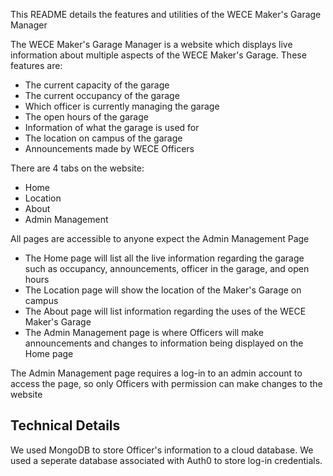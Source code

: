 This README details the features and utilities of the WECE Maker's Garage Manager

The WECE Maker's Garage Manager is a website which displays live information about multiple aspects of the WECE Maker's Garage.
These features are:

- The current capacity of the garage
- The current occupancy of the garage
- Which officer is currently managing the garage
- The open hours of the garage
- Information of what the garage is used for
- The location on campus of the garage
- Announcements made by WECE Officers

There are 4 tabs on the website:

- Home
- Location
- About
- Admin Management

All pages are accessible to anyone expect the Admin Management Page

- The Home page will list all the live information regarding the garage such as occupancy, announcements, officer in the garage, and open hours
- The Location page will show the location of the Maker's Garage on campus
- The About page will list information regarding the uses of the WECE Maker's Garage
- The Admin Management page is where Officers will make announcements and changes to information being displayed on the Home page

The Admin Management page requires a log-in to an admin account to access the page, so only Officers with permission can make changes to the website

Technical Details
-----------------

We used MongoDB to store Officer's information to a cloud database.
We used a seperate database associated with Auth0 to store log-in credentials.

